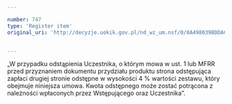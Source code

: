 ```yaml
---

number: 747
type: 'Register item'
original_uri: 'http://decyzje.uokik.gov.pl/nd_wz_um.nsf/0/8A498039BDDAC511C12572DD00329697?OpenDocument'


---
```


„W przypadku odstąpienia Uczestnika, o którym mowa w ust. 1 lub MFRR przed przyznaniem dokumentu przydziału produktu strona odstępująca zapłaci drugiej stronie odstępne w wysokości  4 % wartości zestawu, który obejmuje niniejsza umowa. Kwota odstępnego może zostać potrącona z należności wpłaconych przez Wstępującego oraz Uczestnika”.

